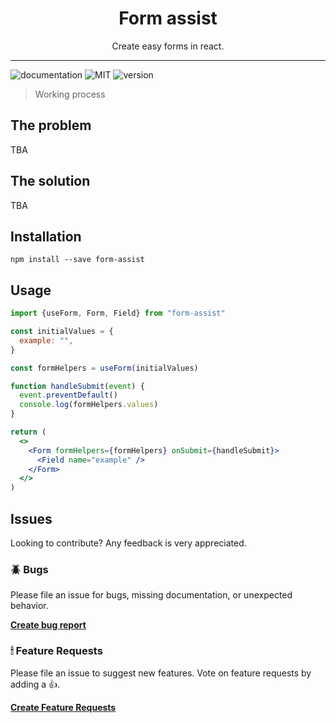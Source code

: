 <div align="center">
<h1>Form assist</h1>

<p>Create easy forms in react.</p>
</div>

---

![documentation](https://img.shields.io/badge/documentation-yes-brightgreen.svg)
![MIT](https://img.shields.io/npm/v/form-assist)
![version](https://img.shields.io/github/license/tobias-z/form-assist)

> Working process

## The problem

TBA

## The solution

TBA

## Installation

```
npm install --save form-assist
```

## Usage

```jsx
import {useForm, Form, Field} from "form-assist"

const initialValues = {
  example: "",
}

const formHelpers = useForm(initialValues)

function handleSubmit(event) {
  event.preventDefault()
  console.log(formHelpers.values)
}

return (
  <>
    <Form formHelpers={formHelpers} onSubmit={handleSubmit}>
      <Field name="example" />
    </Form>
  </>
)
```

## Issues

Looking to contribute? Any feedback is very appreciated.

### 🪲 Bugs

Please file an issue for bugs, missing documentation, or unexpected behavior.

[**Create bug report**](https://github.com/tobias-z/form-assist/issues/new?assignees=&labels=&template=bug_report.md&title=)

### 🕯 Feature Requests

Please file an issue to suggest new features. Vote on feature requests by adding
a 👍.

[**Create Feature Requests**](https://github.com/tobias-z/form-assist/issues/new?assignees=&labels=&template=feature_request.md&title=)
